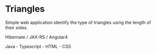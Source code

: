 # Triangles
Simple web application identify the type of triangles using the length of their sides.

Hibernate / JAX-RS / Angular4 

Java - Typescript - HTML - CSS
